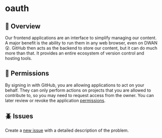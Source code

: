 # oauth

## 📖 Overview

Our frontend applications are an interface to simplify managing our content. A major benefit is the ability to run them in any web browser, even on DWAN 😲. GitHub then acts as the backend to store our content, but it can do much more than that. It provides an entire ecosystem of version control and hosting tools.

## 🔐 Permissions

By signing in with GitHub, you are allowing applications to act on your behalf. They can only perform actions on projects that you are allowed to contribute to, so you may need to request access from the owner. You can later review or revoke the application [permissions](https://github.com/settings/connections/applications/6502d8679dcf3f0105f8).

## 🪲 Issues

Create a [new issue](https://github.com/dnd-mdn/oauth/issues/new) with a detailed description of the problem.
